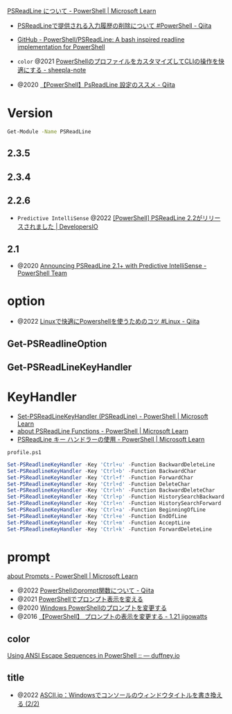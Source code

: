 [PSReadLine について - PowerShell | Microsoft Learn](https://learn.microsoft.com/ja-jp/powershell/module/psreadline/about/about_psreadline?view=powershell-7.4)

- [PSReadLineで提供される入力履歴の削除について #PowerShell - Qiita](https://qiita.com/SAITO_Keita/items/ff654b2e50ed7358c185)

- [GitHub - PowerShell/PSReadLine: A bash inspired readline implementation for PowerShell](https://github.com/PowerShell/PSReadLine)

- `color` @2021 [PowerShellのプロファイルをカスタマイズしてCLIの操作を快適にする - sheepla-note](https://sheepla.github.io/sheepla-note/posts/powershell-customization/)
- @2020 [【PowerShell】PsReadLine 設定のススメ - Qiita](https://qiita.com/AWtnb/items/5551fcc762ed2ad92a81)

# Version

```sh
Get-Module -Name PSReadLine
```

## 2.3.5

## 2.3.4

## 2.2.6

- `Predictive IntelliSense` @2022 [[PowerShell] PSReadLine 2.2がリリースされました | DevelopersIO](https://dev.classmethod.jp/articles/powershell-psreadline-22-released/)

## 2.1

- @2020 [Announcing PSReadLine 2.1+ with Predictive IntelliSense - PowerShell Team](https://devblogs.microsoft.com/powershell/announcing-psreadline-2-1-with-predictive-intellisense/)

# option

- @2022 [Linuxで快適にPowershellを使うためのコツ #Linux - Qiita](https://qiita.com/Anubis_369/items/6339ce48288edf93b2ed)

## Get-PSReadlineOption

## Get-PSReadLineKeyHandler

# KeyHandler

- [Set-PSReadLineKeyHandler (PSReadLine) - PowerShell | Microsoft Learn](https://learn.microsoft.com/ja-jp/powershell/module/psreadline/set-psreadlinekeyhandler?view=powershell-7.2)
- [about PSReadLine Functions - PowerShell | Microsoft Learn](https://learn.microsoft.com/en-us/powershell/module/psreadline/about/about_psreadline_functions?view=powershell-7.2)
- [PSReadLine キー ハンドラーの使用 - PowerShell | Microsoft Learn](https://learn.microsoft.com/ja-jp/powershell/scripting/learn/shell/using-keyhandlers?view=powershell-7.4)

`profile.ps1`

```ps1
Set-PSReadlineKeyHandler -Key 'Ctrl+u' -Function BackwardDeleteLine
Set-PSReadlineKeyHandler -Key 'Ctrl+b' -Function BackwardChar
Set-PSReadlineKeyHandler -Key 'Ctrl+f' -Function ForwardChar
Set-PSReadlineKeyHandler -Key 'Ctrl+d' -Function DeleteChar
Set-PSReadlineKeyHandler -Key 'Ctrl+h' -Function BackwardDeleteChar
Set-PSReadlineKeyHandler -Key 'Ctrl+p' -Function HistorySearchBackward
Set-PSReadlineKeyHandler -Key 'Ctrl+n' -Function HistorySearchForward
Set-PSReadlineKeyHandler -Key 'Ctrl+a' -Function BeginningOfLine
Set-PSReadlineKeyHandler -Key 'Ctrl+e' -Function EndOfLine
Set-PSReadlineKeyHandler -Key 'Ctrl+m' -Function AcceptLine
Set-PSReadlineKeyHandler -Key 'Ctrl+k' -Function ForwardDeleteLine
```

# prompt

[about Prompts - PowerShell | Microsoft Learn](https://learn.microsoft.com/en-us/powershell/module/microsoft.powershell.core/about/about_prompts?view=powershell-7.4)

- @2022 [PowerShellのprompt関数について - Qiita](https://qiita.com/SAITO_Keita/items/47eb86a6d5dc5f928608)
- @2021 [PowerShellでプロンプト表示を変える](https://zenn.dev/kumarstack55/articles/2021-01-24-powershell-prompt)
- @2020 [Windows PowerShellのプロンプトを変更する](https://bayashi.net/diary/2020/0615)
- @2016 [【PowerShell】 プロンプトの表示を変更する - 1.21 jigowatts](https://sh-yoshida.hatenablog.com/entry/2016/12/20/130000)

## color

[Using ANSI Escape Sequences in PowerShell :: — duffney.io](https://duffney.io/usingansiescapesequencespowershell/)

## title

- @2022 [ASCII.jp：Windowsでコンソールのウィンドウタイトルを書き換える (2/2)](https://ascii.jp/elem/000/004/099/4099109/2/)
